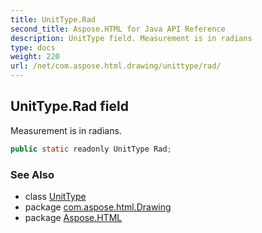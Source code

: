 ```yaml
---
title: UnitType.Rad
second_title: Aspose.HTML for Java API Reference
description: UnitType field. Measurement is in radians
type: docs
weight: 220
url: /net/com.aspose.html.drawing/unittype/rad/
---
```

## UnitType.Rad field

Measurement is in radians.

```java
public static readonly UnitType Rad;
```

### See Also

* class [UnitType](../)
* package [com.aspose.html.Drawing](../../unittype/)
* package [Aspose.HTML](../../../)
